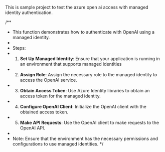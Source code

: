 This is sample project to test the azure open ai access with managed identity authentication.

/**
 * This function demonstrates how to authenticate with OpenAI using a managed identity.
 * 
 * Steps:
 * 1. **Set Up Managed Identity**: Ensure that your application is running in an environment that supports managed identities 
 * 2. **Assign Role**: Assign the necessary role to the managed identity to access the OpenAI service.
 * 3. **Obtain Access Token**: Use Azure Identity libraries to obtain an access token for the managed identity.
 * 4. **Configure OpenAI Client**: Initialize the OpenAI client with the obtained access token.
 * 5. **Make API Requests**: Use the OpenAI client to make requests to the OpenAI API.
 * 
 * Note: Ensure that the environment has the necessary permissions and configurations to use managed identities.
 */

